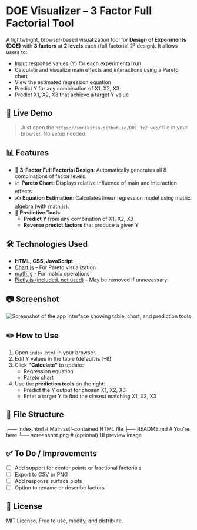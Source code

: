 # DOE Visualizer – 3 Factor Full Factorial Tool

A lightweight, browser-based visualization tool for **Design of Experiments (DOE)** with **3 factors** at **2 levels** each (full factorial 2³ design). It allows users to:

- Input response values (Y) for each experimental run
- Calculate and visualize main effects and interactions using a Pareto chart
- View the estimated regression equation
- Predict Y for any combination of X1, X2, X3
- Predict X1, X2, X3 that achieve a target Y value

## 🚀 Live Demo

> Just open the `https://smnikitin.github.io/DOE_3x2_web/` file in your browser. No setup needed.

## 📊 Features

- 🧪 **3-Factor Full Factorial Design**: Automatically generates all 8 combinations of factor levels.
- 📈 **Pareto Chart**: Displays relative influence of main and interaction effects.
- ✍️ **Equation Estimation**: Calculates linear regression model using matrix algebra (with [math.js](https://mathjs.org/)).
- 🔮 **Predictive Tools**:
  - **Predict Y** from any combination of X1, X2, X3
  - **Reverse predict factors** that produce a given Y

## 🛠️ Technologies Used

- **HTML, CSS, JavaScript**
- [Chart.js](https://www.chartjs.org/) – For Pareto visualization
- [math.js](https://mathjs.org/) – For matrix operations
- [Plotly.js (included, not used)](https://plotly.com/javascript/) – May be removed if unnecessary

## 📷 Screenshot

![Screenshot of the app interface showing table, chart, and prediction tools](screenshot.png)

## ✏️ How to Use

1. Open `index.html` in your browser.
2. Edit Y values in the table (default is 1–8).
3. Click **"Calculate"** to update:
   - Regression equation
   - Pareto chart
4. Use the **prediction tools** on the right:
   - Predict the Y output for chosen X1, X2, X3
   - Enter a target Y to find the closest matching X1, X2, X3

## 📁 File Structure

├── index.html # Main self-contained HTML file
├── README.md # You're here
└── screenshot.png # (optional) UI preview image


## ✅ To Do / Improvements

- [ ] Add support for center points or fractional factorials
- [ ] Export to CSV or PNG
- [ ] Add response surface plots
- [ ] Option to rename or describe factors

## 📄 License

MIT License. Free to use, modify, and distribute.


